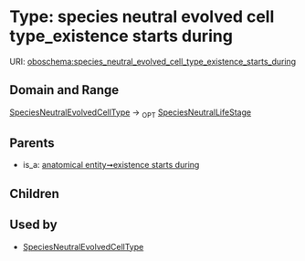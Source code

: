 
# Type: species neutral evolved cell type_existence starts during




URI: [oboschema:species_neutral_evolved_cell_type_existence_starts_during](http://purl.obolibrary.org/oboschema/species_neutral_evolved_cell_type_existence_starts_during)


## Domain and Range

[SpeciesNeutralEvolvedCellType](SpeciesNeutralEvolvedCellType.md) ->  <sub>OPT</sub> [SpeciesNeutralLifeStage](SpeciesNeutralLifeStage.md)

## Parents

 *  is_a: [anatomical entity➞existence starts during](anatomical_entity_existence_starts_during.md)

## Children


## Used by

 * [SpeciesNeutralEvolvedCellType](SpeciesNeutralEvolvedCellType.md)
